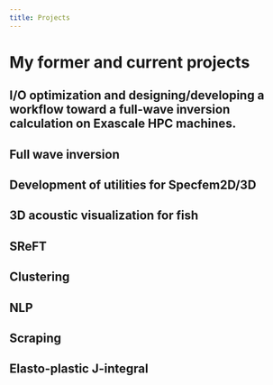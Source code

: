 ```yaml
---
title: Projects
---
```



# My former and current projects

## I/O optimization and designing/developing a workflow toward a full-wave inversion calculation on Exascale HPC machines.

## Full wave inversion

## Development of utilities for Specfem2D/3D

## 3D acoustic visualization for fish

## SReFT

## Clustering

## NLP

## Scraping

## Elasto-plastic J-integral



